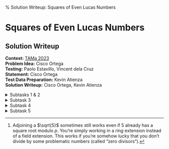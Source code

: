 % Solution Writeup: Squares of Even Lucas Numbers


# Squares of Even Lucas Numbers  
## Solution Writeup

**Contest:** [TAMa 2023](https://noi.ph/tama-2023/)  
**Problem Idea:** Cisco Ortega  
**Testing:** Paolo Estavillo, Vincent dela Cruz  
**Statement:** Cisco Ortega  
**Test Data Preparation:** Kevin Atienza  
**Solution Writeup:** Cisco Ortega, Kevin Atienza  



<details class="editorial-section"><summary class="h2">Subtasks 1 & 2</summary>

**Just do it.**  With $n = 10^6 + 2023 < 10^8$, we have more than enough time to simply generate all of the first $n$ Lucas numbers and add up the squares of the even ones.  Also, $n=30$ is small enough that you could do the first subtask by hand, if you feel compelled.

There is one caveat. Lucas numbers grow exponentially quickly, so we need to make sure to take mods at all intermediate steps, i.e., compute the Lucas numbers modulo $m$ as we go along, instead of only at the end:
```py
L = [2, 1]
while len(L) < n:
    L.append(
        (L[-1] + L[-2]) % m  # mod each number!!
    )
# now, add the squares of the even ones...
```
This keeps the sizes of the numbers &ldquo;reasonable&rdquo;.

The problem with this is that <span class="definition" data-bs-toggle="tooltip" data-bs-placement="bottom" title="The parity of a number is whether it&rsquo;s odd or even. (The word &ldquo;parity&rdquo; itself is related to the word &ldquo;pair&rdquo;.)">parity</span> is not necessarily preserved after taking mods.  For example:
$$
\begin{align*}
    1568397607 \bmod 998244353 &= 570153254, \\
    45537549124 \bmod 998244353 &= 616553239,
\end{align*}
$$
so there are cases where odd Lucas numbers are being turned even, and vice versa.

So, we need a way to tell us whether a pre-modded Lucas number is even or odd.  There are a few options, actually.  Here&rsquo;s two of them.


### Generate the parities separately 

_In addition_ to the values of the Lucas numbers modulo $m$, separately compute them modulo $2$ as well.  Use the value mod $2$ to determine if it is even, and if it is, add the square of the value mod $m$.
```py
L = [2, 1]
L_parity = [0, 1]
while len(L) < n:
    L.append(
        (L[-1] + L[-2]) % m  # mod each number!!
    )
    L_parity.append(
        (L_parity[-1] + L_parity[-2]) % 2
    )

total = 0
for value, parity in zip(L, L_parity):
    if parity == 0:
        total = (total + value**2) % m
```

<div class="remarks">
**Remark:** You can also just compute the Lucas numbers modulo $2m$; that way, reducing them modulo $m$ and $2$ is still valid. (Can you see why?)
</div>

### Pen-and-paper insight

It turns out that there&rsquo;s a simple criterion that gives us the parity of a Lucas number given only its index.
<div class="theorem">
**Claim:** $L_{k}$ is even if and only if $k$ is divisible by $3$.
</div>

Perhaps you might have spotted this pattern while playing around with the numbers. And actually, it&rsquo;s not that hard to prove.

<details class="proof"><summary>Proof</summary>
Perform induction.  Assume that $L_{3k}$ is even, and $L_{3k+1}$ and $L_{3k+2}$ are odd; use this to show that $L_{3(k+1)}$ is even, and $L_{3(k+1) + 1}$ and $L_{3(k+1) + 2}$ are odd. More precisely, we&rsquo;re proving the following statement by induction on $k$:

&ldquo;For all $k \ge 0$, $L_{3k}$ is even, and $L_{3k+1}$ and $L_{3k+2}$ are odd.&rdquo;

This fact directly follows from the definition of the Lucas sequence and working with it modulo $2$.  The details aren&rsquo;t too hard and are left as an exercise.
</details>

So, even more simply, you only need to add up the squares of the Lucas numbers whose index is a multiple of $3$.

</details>



<details class="editorial-section"><summary class="h2">Subtask 3</summary>

The interesting thing about the numbers modulo $m$ is that there are _finitely many of them_.  That means any infinite sequence such as the Lucas numbers will start to _repeat_ at a certain point.

In particular, the Lucas sequence is a _linear recurrence relation_&mdash;each next term is determined entirely by the previous two terms in the sequence.  So once you get two consecutive terms $(L_k, L_{k+1})$ such that this ordered pair of consecutive values already appeared previously in the sequence, we _know_ that the sequence is going to be periodic from this point on, and we know what that period will be.

For example, consider the Lucas numbers modulo $10$:
$$
    2, 1, 3, 4, 7, 1, 8, 9, 7, 6, 3, 9, \textbf{2, 1}, 3, 4, 7, 1, 8, 9, 7, 6, 3, 9, ...
$$
Note that when we see $(2, 1)$ again, it&rsquo;s the signal that the sequence devolves to just repeating the chunk $2, 1, 3, 4, 7, 1, 8, 9, 7, 6, 3, 9$ from that point on.

In fact, whenever this sequence start to repeat itself, the period _always_ begins with $2$ and $1$.  Can you see why?  **Hint:** If you know two consecutive terms in the Lucas number, you can determine the next term, but you can also determine the _previous_ term.

If this period is sufficiently small (spoiler: it _is_ for Subtask 3 &#128512;), then you can abuse it to compute things like sums (of even squares) even for very large $n$, because the period behaves predictably.

</details>



<details class="editorial-section"><summary class="h2">Subtask 4</summary>

We can push our solution for Subtask 3 further using a couple extra insights. First, there&rsquo;s actually a reasonable bound for the periodicity of the solution modulo a prime $p$:

<div class="theorem">
**Theorem:** If $p$ is prime, then the answers mod $p$ are periodic with period at most $3(p+1)$.
</div>
The proof of this needs a certain amount of number theory, so we&rsquo;ll skip it. (Feel free to ask in Discord if you want to hear more about it.) Without too much difficulty, it can be extended to prime power moduli as follows:
<div class="theorem">
**Theorem:** If $p$ is prime and $k > 0$, then the answers mod $p^k$ are periodic with period at most $3(p+1)p^{k-1}$.
</div>
We can even extend this further to general moduli using the Chinese remainder theorem. However, we won&rsquo;t state the corresponding theorem here, because we can also just use the Chinese remainder theorem in a different way. If the modulus $m$ has factorization
$$m = p_1^{k_1}\cdot p_2^{k_2} \cdots p_r^{k_r},$$
then we can simply solve the problem for each prime power modulus $p_i^{k_i}$, and then stitch them together using the Chinese remainder theorem to get the full answer modulo $m$.

So to solve the problem, we factor the modulus into prime powers, and if the prime power factors are small enough, we can simply find the exact period directly, say by generating the sequence until it repeats! Once we have the exact period, computing the answer for any $n$ becomes pretty fast.

The running time of this solution is more-or-less proportional to the largest prime power factor of $m$, which it turns out is small enough for Subtask 4. However, the modulus for Subtask 5 has a large prime factor, making this solution infeasible.

<div class="caution">
**Warning:** When looking for the period, make sure that the sequence really cycles! It&rsquo;s actually surprisingly tricky to figure out when the sequence repeats. Generally, you want to check that a long-enough contiguous subsequence repeats&mdash;it&rsquo;s not enough for it to repeat a single number. It turns out that in our problem, checking that $4$ consecutive numbers repeat is enough (but that&rsquo;s tricky to prove!). Alternatively, you could use a stronger version of the theorem which says that the period *divides* either $3(p-1)p^k$ or $3(p+1)p^k$ (which one it is depends on $p^2 \bmod 5$), though that&rsquo;s also tricky to prove.
</div>

</details>



<details class="editorial-section"><summary class="h2">Subtask 5</summary>

Without spoiling the full details, I will remark that there are two primary approaches that you could use in solving this subtask.  One is more painful than the other.


### Number theory (painful &#128528;)

In one solution, you use the explicit formula of the Lucas numbers, expand it out, then use a sum-of-geometric-series formula.

The problem with this is, of course, the $\sqrt{5}$ in the explicit formula of the Lucas numbers.  To handle this, you have to:

- First, factorize the modulus into prime powers.
    - The small moduli can be brute-forced with period bashing, as in Subtask 3.
    - The large moduli are, conveniently, all prime, so we can proceed!
- Now, for each prime $p$ in the factorization, use Euler&rsquo;s criterion to determine if $x^2 \equiv 5 \pmod{p}$ has a solution.
    - If yes, solve for it using a modulo square root algorithm like Cipolla&rsquo;s.
    - If no, instead start working in the field extension with numbers of the form $a + b \sqrt{5}$ (kind of like what we do with the complex numbers).[^1]
    - Then, proceed with the rest of your solution.
- Finally, use the Chinese remainder theorem to stitch all your answers together into the true answer modulo $m$.

If you want to code this, go ahead!  It&rsquo;s a fun series of standard (still a bit obscure?) algorithms in number theory.  If not, you can try considering another solution...


### Using matrices to solve linear recurrence (neat, very nice &#128578;) 

Using standard matrix techniques, you should be able to compute the sum of even Lucas numbers.

Does this technique also work for Lucas **squares**?  It could work if the squares of Lucas numbers also form a linear recurrence relation... do they?

</details>

[^1]: Adjoining a $\sqrt{5}$ sometimes still works even if $5$ already has a square root modulo $p$. You&rsquo;re simply working in a *ring* extension instead of a field extension. This works if you&rsquo;re somehow lucky that you don&rsquo;t divide by some problematic numbers (called &ldquo;zero divisors&rdquo;).
